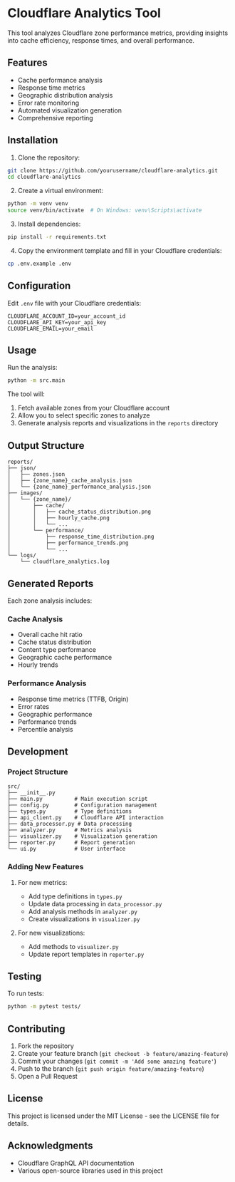 # Cloudflare Analytics Tool

This tool analyzes Cloudflare zone performance metrics, providing insights into cache efficiency, response times, and overall performance.

## Features

- Cache performance analysis
- Response time metrics
- Geographic distribution analysis
- Error rate monitoring
- Automated visualization generation
- Comprehensive reporting

## Installation

1. Clone the repository:
```bash
git clone https://github.com/yourusername/cloudflare-analytics.git
cd cloudflare-analytics
```

2. Create a virtual environment:
```bash
python -m venv venv
source venv/bin/activate  # On Windows: venv\Scripts\activate
```

3. Install dependencies:
```bash
pip install -r requirements.txt
```

4. Copy the environment template and fill in your Cloudflare credentials:
```bash
cp .env.example .env
```

## Configuration

Edit `.env` file with your Cloudflare credentials:

```plaintext
CLOUDFLARE_ACCOUNT_ID=your_account_id
CLOUDFLARE_API_KEY=your_api_key
CLOUDFLARE_EMAIL=your_email
```

## Usage

Run the analysis:
```bash
python -m src.main
```

The tool will:
1. Fetch available zones from your Cloudflare account
2. Allow you to select specific zones to analyze
3. Generate analysis reports and visualizations in the `reports` directory

## Output Structure

```
reports/
├── json/
│   ├── zones.json
│   ├── {zone_name}_cache_analysis.json
│   └── {zone_name}_performance_analysis.json
├── images/
│   └── {zone_name}/
│       ├── cache/
│       │   ├── cache_status_distribution.png
│       │   ├── hourly_cache.png
│       │   └── ...
│       └── performance/
│           ├── response_time_distribution.png
│           ├── performance_trends.png
│           └── ...
└── logs/
    └── cloudflare_analytics.log
```

## Generated Reports

Each zone analysis includes:

### Cache Analysis
- Overall cache hit ratio
- Cache status distribution
- Content type performance
- Geographic cache performance
- Hourly trends

### Performance Analysis
- Response time metrics (TTFB, Origin)
- Error rates
- Geographic performance
- Performance trends
- Percentile analysis

## Development

### Project Structure
```
src/
├── __init__.py
├── main.py          # Main execution script
├── config.py        # Configuration management
├── types.py         # Type definitions
├── api_client.py    # Cloudflare API interaction
├── data_processor.py # Data processing
├── analyzer.py      # Metrics analysis
├── visualizer.py    # Visualization generation
├── reporter.py      # Report generation
└── ui.py            # User interface
```

### Adding New Features

1. For new metrics:
   - Add type definitions in `types.py`
   - Update data processing in `data_processor.py`
   - Add analysis methods in `analyzer.py`
   - Create visualizations in `visualizer.py`

2. For new visualizations:
   - Add methods to `visualizer.py`
   - Update report templates in `reporter.py`

## Testing

To run tests:
```bash
python -m pytest tests/
```

## Contributing

1. Fork the repository
2. Create your feature branch (`git checkout -b feature/amazing-feature`)
3. Commit your changes (`git commit -m 'Add some amazing feature'`)
4. Push to the branch (`git push origin feature/amazing-feature`)
5. Open a Pull Request

## License

This project is licensed under the MIT License - see the LICENSE file for details.

## Acknowledgments

- Cloudflare GraphQL API documentation
- Various open-source libraries used in this project

